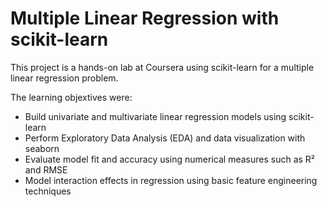 # Multiple Linear Regression with scikit-learn


This project is a hands-on lab at <link src="https://www.coursera.org/learn/scikit-learn-multiple-linear-regression/home/welcome">Coursera using scikit-learn for a multiple linear regression problem. 


The learning objextives were:

* Build univariate and multivariate linear regression models using scikit-learn
* Perform Exploratory Data Analysis (EDA) and data visualization with seaborn
* Evaluate model fit and accuracy using numerical measures such as R² and RMSE
* Model interaction effects in regression using basic feature engineering techniques




